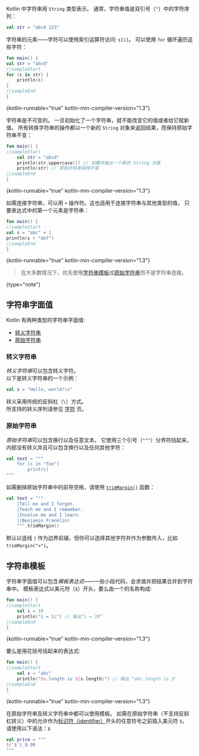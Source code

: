[//]: # (title: 字符串)

Kotlin 中字符串用 `String` 类型表示。 通常，字符串值是双引号（`"`）中的字符序列：

```kotlin
val str = "abcd 123"
```

字符串的元素——字符可以使用索引运算符访问: `s[i]`。
可以使用 `for` 循环遍历这些字符：

```kotlin
fun main() {
val str = "abcd"
//sampleStart
for (c in str) {
    println(c)
}
//sampleEnd
}
```
{kotlin-runnable="true" kotlin-min-compiler-version="1.3"}

字符串是不可变的。 一旦初始化了一个字符串，就不能改变它的值或者给它赋新值。
所有转换字符串的操作都以一个新的 `String` 对象来返回结果，而保持原始字符串不变：

```kotlin
fun main() {
//sampleStart
    val str = "abcd"
    println(str.uppercase()) // 创建并输出一个新的 String 对象
    println(str) // 原始字符串保持不变
//sampleEnd
}
```
{kotlin-runnable="true" kotlin-min-compiler-version="1.3"}

如需连接字符串，可以用 `+` 操作符。这也适用于连接字符串与其他类型的值，
只要表达式中的第一个元素是字符串：

```kotlin
fun main() {
//sampleStart
val s = "abc" + 1
println(s + "def")
//sampleEnd
}
```
{kotlin-runnable="true" kotlin-min-compiler-version="1.3"}

> 在大多数情况下，优先使用[字符串模板](#字符串模板)或[原始字符串](#原始字符串)而不是字符串连接。
> 
{type="note"}

## 字符串字面值

Kotlin 有两种类型的字符串字面值:

* [转义字符串](#转义字符串)
* [原始字符串](#原始字符串)

### 转义字符串

*转义字符串*可以包含转义字符。  
以下是转义字符串的一个示例：

```kotlin
val s = "Hello, world!\n"
```

转义采用传统的反斜杠（`\`）方式。  
所支持的转义序列请参见 [字符](characters.md) 页。

### 原始字符串

*原始字符串*可以包含换行以及任意文本。 它使用三个引号（`"""`）分界符括起来，内部没有转义并且可以包含换行以及任何其他字符：

```kotlin
val text = """
    for (c in "foo")
        print(c)
"""
```

如需删掉原始字符串中的前导空格，请使用 [`trimMargin()`](https://kotlinlang.org/api/latest/jvm/stdlib/kotlin.text/trim-margin.html) 函数：

```kotlin
val text = """
    |Tell me and I forget.
    |Teach me and I remember.
    |Involve me and I learn.
    |(Benjamin Franklin)
    """.trimMargin()
```

默认以竖线 `|` 作为边界前缀，但你可以选择其他字符并作为参数传入，比如 `trimMargin(">")`。

## 字符串模板

字符串字面值可以包含*模板表达式*——一些小段代码，会求值并把结果合并到字符串中。
模板表达式以美元符（`$`）开头，要么由一个的名称构成:

```kotlin
fun main() {
//sampleStart
    val i = 10
    println("i = $i") // 输出“i = 10”
//sampleEnd
}
```
{kotlin-runnable="true" kotlin-min-compiler-version="1.3"}

要么是用花括号括起来的表达式:

```kotlin
fun main() {
//sampleStart
    val s = "abc"
    println("$s.length is ${s.length}") // 输出 "abc.length is 3"
//sampleEnd
}
```
{kotlin-runnable="true" kotlin-min-compiler-version="1.3"}

在原始字符串及转义字符串中都可以使用模板。
如需在原始字符串（不支持反斜杠转义）中的<!--
-->允许作为[标识符（identifier）](https://kotlinlang.org/docs/reference/grammar.html#identifiers)开头的任意符号之前插入美元符 `$`，
请使用以下语法：s

```kotlin
val price = """
${'$'}_9.99
"""
```